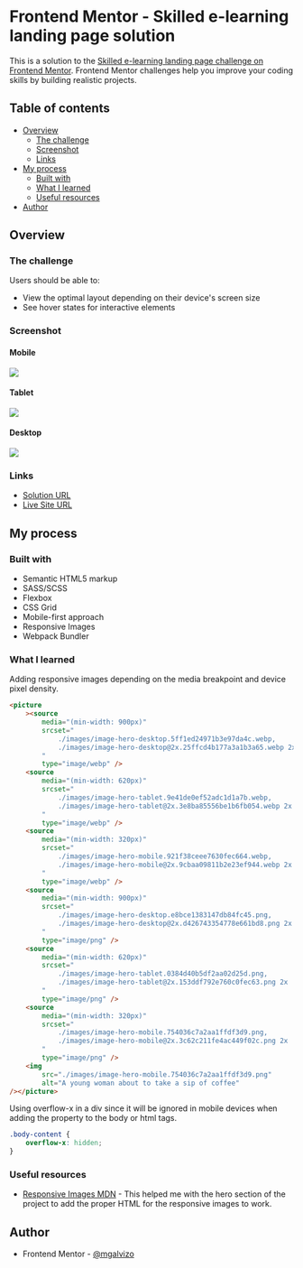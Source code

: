 # Frontend Mentor - Skilled e-learning landing page solution

This is a solution to the [Skilled e-learning landing page challenge on Frontend Mentor](https://www.frontendmentor.io/challenges/skilled-elearning-landing-page-S1ObDrZ8q). Frontend Mentor challenges help you improve your coding skills by building realistic projects.

## Table of contents

-   [Overview](#overview)
    -   [The challenge](#the-challenge)
    -   [Screenshot](#screenshot)
    -   [Links](#links)
-   [My process](#my-process)
    -   [Built with](#built-with)
    -   [What I learned](#what-i-learned)
    -   [Useful resources](#useful-resources)
-   [Author](#author)

## Overview

### The challenge

Users should be able to:

-   View the optimal layout depending on their device's screen size
-   See hover states for interactive elements

### Screenshot

#### Mobile

![](./screenshots/mobile.png)

#### Tablet

![](./screenshots/tablet.png)

#### Desktop

![](./screenshots/desktop.png)

### Links

-   [Solution URL](https://your-solution-url.com)
-   [Live Site URL](https://mgalvizo.github.io/skilled-e-learning/)

## My process

### Built with

-   Semantic HTML5 markup
-   SASS/SCSS
-   Flexbox
-   CSS Grid
-   Mobile-first approach
-   Responsive Images
-   Webpack Bundler

### What I learned

Adding responsive images depending on the media breakpoint and device pixel density.

```html
<picture
    ><source
        media="(min-width: 900px)"
        srcset="
            ./images/image-hero-desktop.5ff1ed24971b3e97da4c.webp,
            ./images/image-hero-desktop@2x.25ffcd4b177a3a1b3a65.webp 2x
        "
        type="image/webp" />
    <source
        media="(min-width: 620px)"
        srcset="
            ./images/image-hero-tablet.9e41de0ef52adc1d1a7b.webp,
            ./images/image-hero-tablet@2x.3e8ba85556be1b6fb054.webp 2x
        "
        type="image/webp" />
    <source
        media="(min-width: 320px)"
        srcset="
            ./images/image-hero-mobile.921f38ceee7630fec664.webp,
            ./images/image-hero-mobile@2x.9cbaa09811b2e23ef944.webp 2x
        "
        type="image/webp" />
    <source
        media="(min-width: 900px)"
        srcset="
            ./images/image-hero-desktop.e8bce1383147db84fc45.png,
            ./images/image-hero-desktop@2x.d426743354778e661bd8.png 2x
        "
        type="image/png" />
    <source
        media="(min-width: 620px)"
        srcset="
            ./images/image-hero-tablet.0384d40b5df2aa02d25d.png,
            ./images/image-hero-tablet@2x.153ddf792e760c0fec63.png 2x
        "
        type="image/png" />
    <source
        media="(min-width: 320px)"
        srcset="
            ./images/image-hero-mobile.754036c7a2aa1ffdf3d9.png,
            ./images/image-hero-mobile@2x.3c62c211fe4ac449f02c.png 2x
        "
        type="image/png" />
    <img
        src="./images/image-hero-mobile.754036c7a2aa1ffdf3d9.png"
        alt="A young woman about to take a sip of coffee"
/></picture>
```

Using overflow-x in a div since it will be ignored in mobile devices when adding the property to the body or html tags.

```css
.body-content {
    overflow-x: hidden;
}
```

### Useful resources

-   [Responsive Images MDN](https://developer.mozilla.org/en-US/docs/Learn/HTML/Multimedia_and_embedding/Responsive_images) - This helped me with the hero section of the project to add the proper HTML for the responsive images to work.

## Author

-   Frontend Mentor - [@mgalvizo](https://www.frontendmentor.io/profile/mgalvizo)
